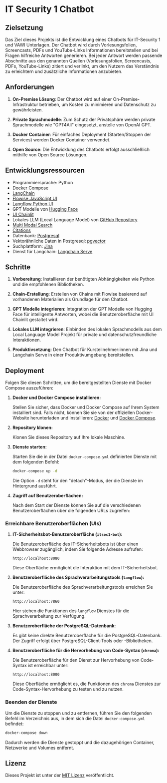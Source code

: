 # IT Security 1 Chatbot

## Zielsetzung
Das Ziel dieses Projekts ist die Entwicklung eines Chatbots für IT-Security 1 und VAWI Unterlagen. Der Chatbot wird durch Vorlesungsfolien, Screencasts, PDFs und YouTube-Links Informationen bereitstellen und bei Fragen hilfreiche Antworten generieren. Bei jeder Antwort werden passende Abschnitte aus den genannten Quellen (Vorlesungsfolien, Screencasts, PDFs, YouTube-Links) zitiert und verlinkt, um den Nutzern das Verständnis zu erleichtern und zusätzliche Informationen anzubieten.

## Anforderungen
1. **On-Premise Lösung**: Der Chatbot wird auf einer On-Premise-Infrastruktur betrieben, um Kosten zu minimieren und Datenschutz zu gewährleisten.

2. **Private Sprachmodelle**: Zum Schutz der Privatsphäre werden private Sprachmodelle wie "GPT4All" eingesetzt, anstelle von OpenAI GPT.

3. **Docker Container**: Für einfaches Deployment (Starten/Stoppen der Services) werden Docker Container verwendet.

4. **Open Source**: Die Entwicklung des Chatbots erfolgt ausschließlich mithilfe von Open Source Lösungen.

## Entwicklungsressourcen
- Programmiersprache: Python
- [Docker Compose](https://www.docker.com/blog/build-and-deploy-a-langchain-powered-chat-app-with-docker-and-streamlit/)
- [LangChain](https://github.com/langchain-ai/langchain)
- [Flowise JavaScript UI](https://github.com/FlowiseAI/Flowise)
- [Langflow Python UI](https://github.com/logspace-ai/langflow)
- GPT Modelle von [Hugging Face](https://huggingface.co)
- [UI Chainlit](https://github.com/Chainlit/chainlit)
- Lokales LLM (Local Language Model) von [GitHub Repository](https://github.com/imartinez/privateGPT)
- [Multi Modal Search](https://python.langchain.com/docs/use_cases/more/agents/agents/multi_modal_output_agent)
- [Citations](https://medium.com/@yotamabraham/in-text-citing-with-langchain-question-answering-e19a24d81e39)
- Datenbank: [Postgresql](https://www.postgresql.org)
- Vektorähnliche Daten in Postgresql: [pgvector](https://github.com/pgvector/pgvector)
- Suchplattform: [Jina](https://github.com/jina-ai/jina)
- Dienst für Langchain: [Langchain Serve](https://github.com/jina-ai/langchain-serve)

## Schritte
1. **Vorbereitung**: Installieren der benötigten Abhängigkeiten wie Python und die empfohlenen Bibliotheken.

2. **Chain-Erstellung**: Erstellen von Chains mit Flowise basierend auf vorhandenen Materialien als Grundlage für den Chatbot.

3. **GPT Modelle integrieren**: Integration der GPT Modelle von Hugging Face für intelligente Antworten, wobei die Benutzeroberfläche mit UI Chainlit gestaltet wird.

4. **Lokales LLM integrieren**: Einbinden des lokalen Sprachmodells aus dem Local Language Model Projekt für private und datenschutzfreundliche Interaktionen.

5. **Produktivsetzung**: Den Chatbot für Kursteilnehmer:innen mit Jina und Langchain Serve in einer Produktivumgebung bereitstellen.

## Deployment

Folgen Sie diesen Schritten, um die bereitgestellten Dienste mit Docker Compose auszuführen:

1. **Docker und Docker Compose installieren:**

   Stellen Sie sicher, dass Docker und Docker Compose auf Ihrem System installiert sind. Falls nicht, können Sie sie von der offiziellen Docker-Website herunterladen und installieren: [Docker](https://www.docker.com/) und [Docker Compose](https://docs.docker.com/compose/install/).

2. **Repository klonen:**

   Klonen Sie dieses Repository auf Ihre lokale Maschine.

3. **Dienste starten:**

   Starten Sie die in der Datei `docker-compose.yml` definierten Dienste mit dem folgenden Befehl:

   ```bash
   docker-compose up -d
   ```

   Die Option `-d` steht für den "detach"-Modus, der die Dienste im Hintergrund ausführt.

4. **Zugriff auf Benutzeroberflächen:**

   Nach dem Start der Dienste können Sie auf die verschiedenen Benutzeroberflächen über die folgenden URLs zugreifen:

### Erreichbare Benutzeroberflächen (UIs)

1. **IT-Sicherheitsbot-Benutzeroberfläche (`itsec1-bot`):**

   Die Benutzeroberfläche des IT-Sicherheitsbots ist über einen Webbrowser zugänglich, indem Sie folgende Adresse aufrufen:

   ```
   http://localhost:8080
   ```

   Diese Oberfläche ermöglicht die Interaktion mit dem IT-Sicherheitsbot.

2. **Benutzeroberfläche des Sprachverarbeitungstools (`langflow`):**

   Die Benutzeroberfläche des Sprachverarbeitungstools erreichen Sie unter:

   ```
   http://localhost:7860
   ```

   Hier stehen die Funktionen des `langflow` Dienstes für die Sprachverarbeitung zur Verfügung.

3. **Benutzeroberfläche der PostgreSQL-Datenbank:**

   Es gibt keine direkte Benutzeroberfläche für die PostgreSQL-Datenbank. Der Zugriff erfolgt über PostgreSQL-Client-Tools oder -Bibliotheken.

4. **Benutzeroberfläche für die Hervorhebung von Code-Syntax (`chroma`):**

   Die Benutzeroberfläche für den Dienst zur Hervorhebung von Code-Syntax ist erreichbar unter:

   ```
   http://localhost:8000
   ```

   Diese Oberfläche ermöglicht es, die Funktionen des `chroma` Dienstes zur Code-Syntax-Hervorhebung zu testen und zu nutzen.

### Beenden der Dienste

Um die Dienste zu stoppen und zu entfernen, führen Sie den folgenden Befehl im Verzeichnis aus, in dem sich die Datei `docker-compose.yml` befindet:

```bash
docker-compose down
```

Dadurch werden die Dienste gestoppt und die dazugehörigen Container, Netzwerke und Volumes entfernt.

## Lizenz
Dieses Projekt ist unter der [MIT Lizenz](https://github.com/philipempl/itsec1-bot/LICENSE) veröffentlicht.